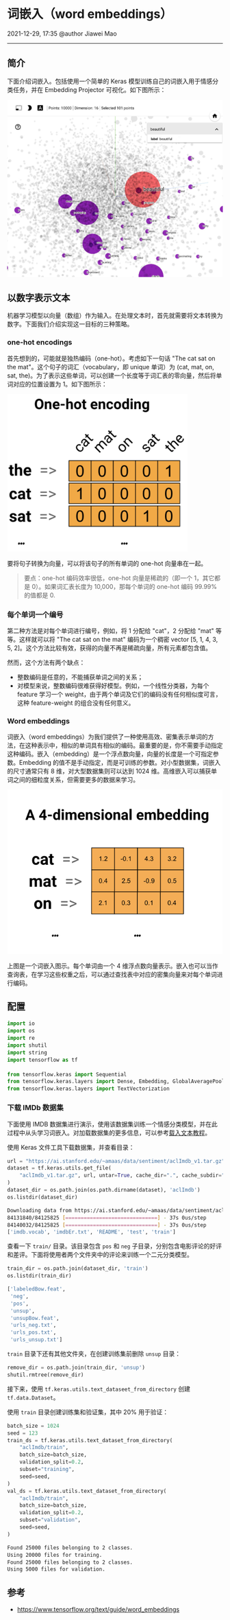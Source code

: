 # 词嵌入（word embeddings）

2021-12-29, 17:35
@author Jiawei Mao
***

## 简介

下面介绍词嵌入。包括使用一个简单的 Keras 模型训练自己的词嵌入用于情感分类任务，并在 Embedding Projector 可视化。如下图所示：

![](images/2022-03-01-14-47-18.png)

## 以数字表示文本

机器学习模型以向量（数组）作为输入。在处理文本时，首先就需要将文本转换为数字。下面我们介绍实现这一目标的三种策略。

### one-hot encodings

首先想到的，可能就是独热编码（one-hot）。考虑如下一句话 "The cat sat on the mat"。这个句子的词汇（vocabulary，即 unique 单词）为 (cat, mat, on, sat, the)。为了表示这些单词，可以创建一个长度等于词汇表的零向量，然后将单词对应的位置设置为 1。如下图所示：

![](images/2021-12-29-17-41-56.png)

要将句子转换为向量，可以将该句子的所有单词的 one-hot 向量串在一起。

> 要点：one-hot 编码效率很低，one-hot 向量是稀疏的（即一个 1，其它都是 0）。如果词汇表长度为 10,000，那每个单词的 one-hot 编码 99.99% 的值都是 0.

### 每个单词一个编号

第二种方法是对每个单词进行编号，例如，将 1 分配给 "cat"，2 分配给 "mat" 等等。这样就可以将 "The cat sat on the mat" 编码为一个稠密 vector [5, 1, 4, 3, 5, 2]。这个方法比较有效，获得的向量不再是稀疏向量，所有元素都包含值。

然而，这个方法有两个缺点：

- 整数编码是任意的，不能捕获单词之间的关系；
- 对模型来说，整数编码很难获得好模型。例如，一个线性分类器，为每个 feature 学习一个 weight，由于两个单词及它们的编码没有任何相似度可言，这种 feature-weight 的组合没有任何意义。

### Word embeddings

词嵌入（word embeddings）为我们提供了一种使用高效、密集表示单词的方法，在这种表示中，相似的单词具有相似的编码。最重要的是，你不需要手动指定这种编码。嵌入（embedding）是一个浮点数向量，向量的长度是一个可指定参数。Embedding 的值不是手动指定，而是可训练的参数。对小型数据集，词嵌入的尺寸通常只有 8 维，对大型数据集则可以达到 1024 维。高维嵌入可以捕获单词之间的细粒度关系，但需要更多的数据来学习。

![](images/2022-03-01-15-06-58.png)

上图是一个词嵌入图示。每个单词由一个 4 维浮点数向量表示。嵌入也可以当作查询表，在学习这些权重之后，可以通过查找表中对应的密集向量来对每个单词进行编码。

## 配置

```python
import io
import os
import re
import shutil
import string
import tensorflow as tf

from tensorflow.keras import Sequential
from tensorflow.keras.layers import Dense, Embedding, GlobalAveragePooling1D
from tensorflow.keras.layers import TextVectorization
```

### 下载 IMDb 数据集

下面使用 IMDB 数据集进行演示，使用该数据集训练一个情感分类模型，并在此过程中从头学习词嵌入。对加载数据集的更多信息，可以参考[载入文本教程](../tutorials/load_data/load_text.md)。

使用 Keras 文件工具下载数据集，并查看目录：

```python
url = "https://ai.stanford.edu/~amaas/data/sentiment/aclImdb_v1.tar.gz"
dataset = tf.keras.utils.get_file(
    "aclImdb_v1.tar.gz", url, untar=True, cache_dir=".", cache_subdir=""
)
dataset_dir = os.path.join(os.path.dirname(dataset), 'aclImdb')
os.listdir(dataset_dir)
```

```sh
Downloading data from https://ai.stanford.edu/~amaas/data/sentiment/aclImdb_v1.tar.gz
84131840/84125825 [==============================] - 37s 0us/step
84140032/84125825 [==============================] - 37s 0us/step
['imdb.vocab', 'imdbEr.txt', 'README', 'test', 'train']
```

查看一下 `train/` 目录。该目录包含 `pos` 和 `neg` 子目录，分别包含电影评论的好评和差评。下面将使用者两个文件夹中的评论来训练一个二元分类模型。

```python
train_dir = os.path.join(dataset_dir, 'train')
os.listdir(train_dir)
```

```sh
['labeledBow.feat',
 'neg',
 'pos',
 'unsup',
 'unsupBow.feat',
 'urls_neg.txt',
 'urls_pos.txt',
 'urls_unsup.txt']
```

`train` 目录下还有其他文件夹，在创建训练集前删除 `unsup` 目录：

```python
remove_dir = os.path.join(train_dir, 'unsup')
shutil.rmtree(remove_dir)
```

接下来，使用 `tf.keras.utils.text_dataseet_from_directory` 创建 `tf.data.Dataset`。

使用 `train` 目录创建训练集和验证集，其中 20% 用于验证：

```python
batch_size = 1024
seed = 123
train_ds = tf.keras.utils.text_dataset_from_directory(
    "aclImdb/train",
    batch_size=batch_size,
    validation_split=0.2,
    subset="training",
    seed=seed,
)
val_ds = tf.keras.utils.text_dataset_from_directory(
    "aclImdb/train",
    batch_size=batch_size,
    validation_split=0.2,
    subset="validation",
    seed=seed,
)
```

```sh
Found 25000 files belonging to 2 classes.
Using 20000 files for training.
Found 25000 files belonging to 2 classes.
Using 5000 files for validation.
```



## 参考

- https://www.tensorflow.org/text/guide/word_embeddings
